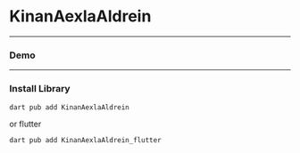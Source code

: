 # KinanAexlaAldrein


---

### Demo

---

### Install Library

```bash
dart pub add KinanAexlaAldrein
```

or flutter

```bash
dart pub add KinanAexlaAldrein_flutter
```

